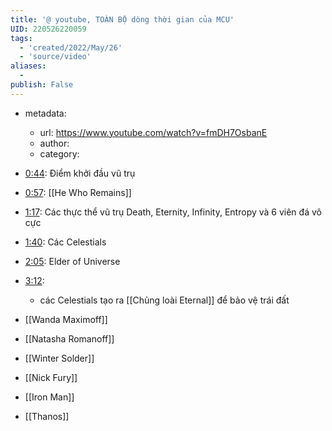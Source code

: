 ```yaml
---
title: '@ youtube, TOÀN BỘ dòng thời gian của MCU'
UID: 220526220059
tags:
  - 'created/2022/May/26'
  - 'source/video'
aliases:
  - 
publish: False
---
```

- metadata:
	- url: https://www.youtube.com/watch?v=fmDH7OsbanE
	- author:
	- category:

- [0:44](https://youtu.be/fmDH7OsbanE?t=44): Điểm khởi đầu vũ trụ
- [0:57](https://youtu.be/fmDH7OsbanE?t=57): [[He Who Remains]]
- [1:17](https://youtu.be/fmDH7OsbanE?t=77): Các thực thể vũ trụ Death, Eternity, Infinity, Entropy và 6 viên đá vô cực
- [1:40](https://youtu.be/fmDH7OsbanE?t=100): Các Celestials
- [2:05](https://youtu.be/fmDH7OsbanE?t=125): Elder of Universe
- [3:12](https://youtu.be/fmDH7OsbanE?t=192): 
	- các Celestials tạo ra [[Chủng loài Eternal]] để bảo vệ trái đất
- [[Wanda Maximoff]]
- [[Natasha Romanoff]]
- [[Winter Solder]]
- [[Nick Fury]]
- [[Iron Man]]
- [[Thanos]]
